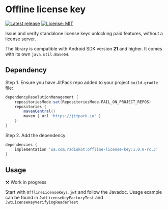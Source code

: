 # Offline license key
[![Latest release](https://jitpack.io/v/ua.com.radiokot/offline-license-key.svg)](https://jitpack.io/#ua.com.radiokot/offline-license-key)
[![License: MIT](https://img.shields.io/badge/License-MIT-yellow.svg)](https://opensource.org/licenses/MIT)

Issue and verify standalone license keys unlocking paid features, without a license server.

The library is compatible with Android SDK version **21** and higher.
It comes with its own `java.util.Base64`.

## Dependency

Step 1. Ensure you have JitPack repo added to your project `build.gradle` file:
```groovy
dependencyResolutionManagement {
    repositoriesMode.set(RepositoriesMode.FAIL_ON_PROJECT_REPOS)
    repositories {
        mavenCentral()
        maven { url 'https://jitpack.io' }
    }
}
```

Step 2. Add the dependency
```groovy
dependencies {
    implementation 'ua.com.radiokot:offline-license-key:1.0.0-rc.3'
}
```

## Usage
⚒ Work in progress

Start with `OfflineLicenseKeys.jwt` and follow the Javadoc.
Usage example can be found in `JwtLicenseKeyFactoryTest` and `JwtLicenseKeyVerifyingReaderTest`